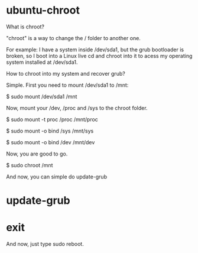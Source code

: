 # ubuntu-chroot

What is chroot?

"chroot" is a way to change the / folder to another one.

For example: I have a system inside /dev/sda1, but the grub bootloader is broken, so I boot into a Linux live cd and chroot into it to acess my operating system installed at /dev/sda1.

How to chroot into my system and recover grub?

Simple. First you need to mount /dev/sda1 to /mnt:

$ sudo mount /dev/sda1 /mnt

Now, mount your /dev, /proc and /sys to the chroot folder.

$ sudo mount -t proc /proc /mnt/proc

$ sudo mount -o bind /sys /mnt/sys

$ sudo mount -o bind /dev /mnt/dev

Now, you are good to go.

$ sudo chroot /mnt

And now, you can simple do update-grub

# update-grub

# exit

And now, just type sudo reboot.
